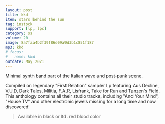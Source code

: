 ```yaml
---
layout: post
title: kkd
item: stars behind the sun
tag: instock
support: [lp, lpc]
category: ss
volume: 20
image: 8a7faa4b2f39f86d09a9d3b1c851f187
mp3: kkd
# focus:
#   name: kkd
outdate: May 2021
---
```


Minimal synth band part of the Italian wave and post-punk scene.

Compiled on legendary "First Relation" sampler Lp featuring Aus Decline, V.U.D, Dark Tales, Militia, F.A.R, Lisfrank, Take for Run and Tanzen's Field.
This anthology contains all their studio tracks, including "And Your Mind", "House TV" and other electronic jewels missing for a long time and now discovered!

> Available in black or ltd. red blood color
